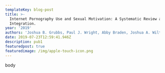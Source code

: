 ```yaml
---
templateKey: blog-post
title: >-
  Internet Pornography Use and Sexual Motivation: A Systematic Review and
  Integration.
year: '2019'
authors: 'Joshua B. Grubbs, Paul J. Wright, Abby Braden, Joshua A. Wilt, Shane W. Kraus'
date: 2019-07-23T12:59:41.946Z
description: pub1
featuredpost: true
featuredimage: /img/apple-touch-icon.png
---
```

body

